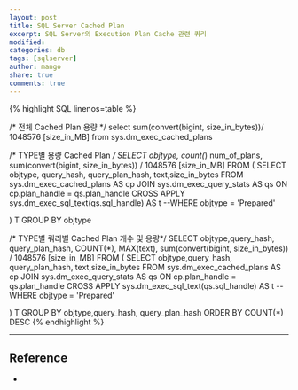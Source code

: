 ```yaml
---
layout: post
title: SQL Server Cached Plan
excerpt: SQL Server의 Execution Plan Cache 관련 쿼리
modified:
categories: db
tags: [sqlserver]
author: mango
share: true
comments: true  
---
```


{% highlight SQL linenos=table %}

/* 전체 Cached Plan 용량 */
select sum(convert(bigint, size_in_bytes))/ 1048576 [size_in_MB]  from sys.dm_exec_cached_plans

/* TYPE별 용량 Cached Plan */
SELECT objtype, count(*) num_of_plans, sum(convert(bigint, size_in_bytes)) / 1048576 [size_in_MB]
FROM (
     SELECT objtype, query_hash, query_plan_hash, text,size_in_bytes FROM sys.dm_exec_cached_plans AS cp
     JOIN sys.dm_exec_query_stats AS qs ON cp.plan_handle = qs.plan_handle
     CROSS APPLY sys.dm_exec_sql_text(qs.sql_handle) AS t
     --WHERE objtype = 'Prepared'

) T
GROUP BY objtype


/* TYPE별 쿼리별 Cached Plan 개수 및 용량*/
SELECT objtype,query_hash, query_plan_hash, COUNT(*), MAX(text), sum(convert(bigint, size_in_bytes)) / 1048576 [size_in_MB]
FROM (
     SELECT objtype,query_hash, query_plan_hash, text,size_in_bytes FROM sys.dm_exec_cached_plans AS cp
     JOIN sys.dm_exec_query_stats AS qs ON cp.plan_handle = qs.plan_handle
     CROSS APPLY sys.dm_exec_sql_text(qs.sql_handle) AS t
     --WHERE objtype = 'Prepared'

) T
GROUP BY objtype,query_hash, query_plan_hash
ORDER BY COUNT(*) DESC
{% endhighlight %}

----

## Reference

*
